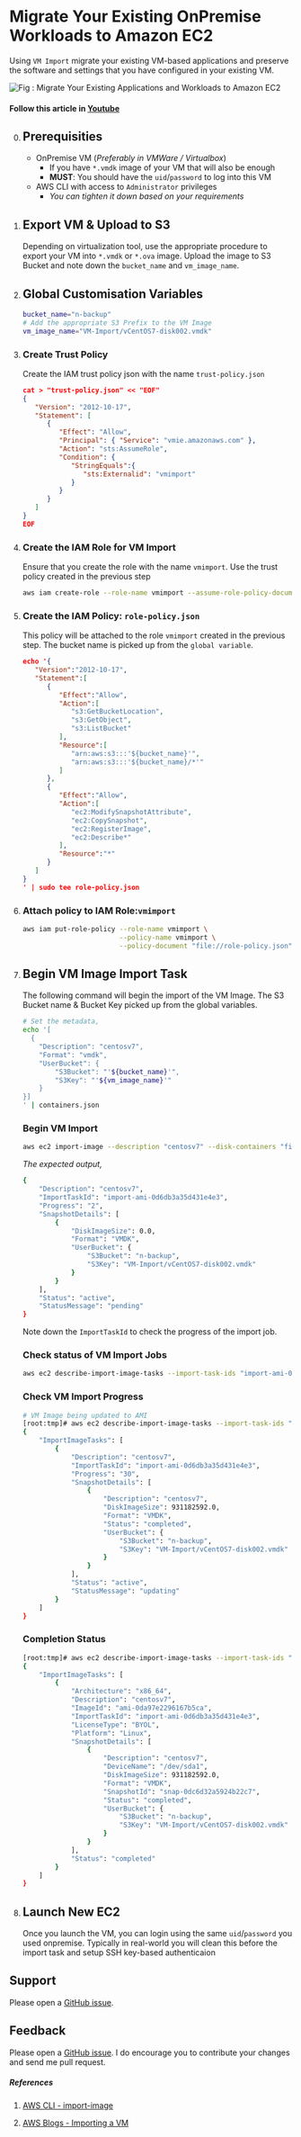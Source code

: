 # Migrate Your Existing OnPremise Workloads to Amazon EC2
Using `VM Import` migrate your existing VM-based applications and preserve the software and settings that you have configured in your existing VM.

![Fig : Migrate Your Existing Applications and Workloads to Amazon EC2](https://raw.githubusercontent.com/miztiik/server-migration-onprem-to-aws/master/images/miztiik-server-migration-onprem-to-aws.png)

#### Follow this article in [Youtube](https://youtu.be/UYaV-VfnbT8)

0. ## Prerequisities
    - OnPremise VM (_Preferably in VMWare / Virtualbox_)
        - If you have `*.vmdk` image of your VM that will also be enough
        - **MUST**: You should have the `uid`/`password` to log into this VM
    - AWS CLI with access to `Administrator` privileges
        - _You can tighten it down based on your requirements_

1. ## Export VM & Upload to S3
    Depending on virtualization tool, use the appropriate procedure to export your VM into `*.vmdk` or `*.ova` image. Upload the image to S3 Bucket and note down the `bucket_name` and `vm_image_name`.

1. ## Global Customisation Variables
    ```sh
    bucket_name="n-backup"
    # Add the appropriate S3 Prefix to the VM Image
    vm_image_name="VM-Import/vCentOS7-disk002.vmdk"
    ```

1. ### Create Trust Policy
    Create the IAM trust policy json with the name `trust-policy.json`
    ```json
    cat > "trust-policy.json" << "EOF"
    {
       "Version": "2012-10-17",
       "Statement": [
          {
             "Effect": "Allow",
             "Principal": { "Service": "vmie.amazonaws.com" },
             "Action": "sts:AssumeRole",
             "Condition": {
                "StringEquals":{
                   "sts:Externalid": "vmimport"
                }
             }
          }
       ]
    }
    EOF
    ```
1. ### Create the IAM Role for VM Import
    Ensure that you create the role with the name `vmimport`. Use the trust policy created in the previous step
    ```sh
    aws iam create-role --role-name vmimport --assume-role-policy-document "file://trust-policy.json"
    ```

1. ### Create the IAM Policy: `role-policy.json`
    This policy will be attached to the role `vmimport` created in the previous step. The bucket name is picked up from the `global variable`.
    ```json
    echo '{
       "Version":"2012-10-17",
       "Statement":[
          {
             "Effect":"Allow",
             "Action":[
                "s3:GetBucketLocation",
                "s3:GetObject",
                "s3:ListBucket" 
             ],
             "Resource":[
                "arn:aws:s3:::'${bucket_name}'",
                "arn:aws:s3:::'${bucket_name}/*'"
             ]
          },
          {
             "Effect":"Allow",
             "Action":[
                "ec2:ModifySnapshotAttribute",
                "ec2:CopySnapshot",
                "ec2:RegisterImage",
                "ec2:Describe*"
             ],
             "Resource":"*"
          }
       ]
    }
    ' | sudo tee role-policy.json
    ```

1. ### Attach policy to IAM Role:`vmimport`
    ```sh
    aws iam put-role-policy --role-name vmimport \
                            --policy-name vmimport \
                            --policy-document "file://role-policy.json"
    ```

1. ## Begin VM Image Import Task
    The following command will begin the import of the VM Image. The S3 Bucket name & Bucket Key picked up from the global variables.
    ```sh
    # Set the metadata, 
    echo '[
      {
        "Description": "centosv7",
        "Format": "vmdk",
        "UserBucket": {
            "S3Bucket": "'${bucket_name}'",
            "S3Key": "'${vm_image_name}'"
        }
    }]
    ' | containers.json
    ```
    ###  Begin VM Import
      ```sh
      aws ec2 import-image --description "centosv7" --disk-containers "file://containers.json"
      ```
      _The expected output,_
      ```sh
      {
          "Description": "centosv7",
          "ImportTaskId": "import-ami-0d6db3a35d431e4e3",
          "Progress": "2",
          "SnapshotDetails": [
              {
                  "DiskImageSize": 0.0,
                  "Format": "VMDK",
                  "UserBucket": {
                      "S3Bucket": "n-backup",
                      "S3Key": "VM-Import/vCentOS7-disk002.vmdk"
                  }
              }
          ],
          "Status": "active",
          "StatusMessage": "pending"
      }
      ```
      Note down the `ImportTaskId` to check the progress of the import job.

    ### Check status of VM Import Jobs
      ```sh
      aws ec2 describe-import-image-tasks --import-task-ids "import-ami-0d6db3a35d431e4e3"
      ```
    ### Check VM Import Progress
      ```sh
      # VM Image being updated to AMI
      [root:tmp]# aws ec2 describe-import-image-tasks --import-task-ids "import-ami-0d6db3a35d431e4e3"
      {
          "ImportImageTasks": [
              {
                  "Description": "centosv7",
                  "ImportTaskId": "import-ami-0d6db3a35d431e4e3",
                  "Progress": "30",
                  "SnapshotDetails": [
                      {
                          "Description": "centosv7",
                          "DiskImageSize": 931182592.0,
                          "Format": "VMDK",
                          "Status": "completed",
                          "UserBucket": {
                              "S3Bucket": "n-backup",
                              "S3Key": "VM-Import/vCentOS7-disk002.vmdk"
                          }
                      }
                  ],
                  "Status": "active",
                  "StatusMessage": "updating"
              }
          ]
      }
      ```
    ### Completion Status
      ```sh
      [root:tmp]# aws ec2 describe-import-image-tasks --import-task-ids "import-ami-0d6db3a35d431e4e3"
      {
          "ImportImageTasks": [
              {
                  "Architecture": "x86_64",
                  "Description": "centosv7",
                  "ImageId": "ami-0da97e2296167b5ca",
                  "ImportTaskId": "import-ami-0d6db3a35d431e4e3",
                  "LicenseType": "BYOL",
                  "Platform": "Linux",
                  "SnapshotDetails": [
                      {
                          "Description": "centosv7",
                          "DeviceName": "/dev/sda1",
                          "DiskImageSize": 931182592.0,
                          "Format": "VMDK",
                          "SnapshotId": "snap-0dc6d32a5924b22c7",
                          "Status": "completed",
                          "UserBucket": {
                              "S3Bucket": "n-backup",
                              "S3Key": "VM-Import/vCentOS7-disk002.vmdk"
                          }
                      }
                  ],
                  "Status": "completed"
              }
          ]
      }
      ```
1. ## Launch New EC2
    Once you launch the VM, you can login using the same `uid`/`password` you used onpremise. Typically in real-world you will clean this before the import task and setup SSH key-based authenticaion


## Support
Please open a [GitHub issue](https://github.com/miztiik/server-migration-onprem-to-aws/issues/new).

## Feedback
Please open a [GitHub issue](https://github.com/miztiik/server-migration-onprem-to-aws/issues/new). I do encourage you to contribute your changes and send me pull request.

##### References
1. [AWS CLI - import-image](https://docs.aws.amazon.com/cli/latest/reference/ec2/import-image.html)

1. [AWS Blogs - Importing a VM](https://docs.aws.amazon.com/vm-import/latest/userguide/vmimport-image-import.html#import-vm)
